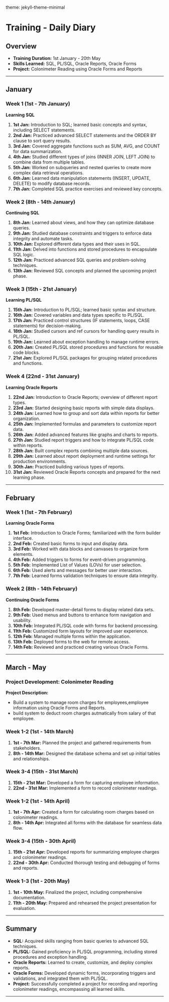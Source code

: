 theme: jekyll-theme-minimal
#  Training - Daily Diary

## Overview
- **Training Duration:** 1st January - 20th May
- **Skills Learned:** SQL, PL/SQL, Oracle Reports, Oracle Forms
- **Project:** Colonimeter Reading using Oracle Forms and Reports

---

## January

### Week 1 (1st - 7th January)
**Learning SQL**

1. **1st Jan:** Introduction to SQL; learned basic concepts and syntax, including SELECT statements.
2. **2nd Jan:** Practiced advanced SELECT statements and the ORDER BY clause to sort query results.
3. **3rd Jan:** Covered aggregate functions such as SUM, AVG, and COUNT for data summarization.
4. **4th Jan:** Studied different types of joins (INNER JOIN, LEFT JOIN) to combine data from multiple tables.
5. **5th Jan:** Worked on subqueries and nested queries to create more complex data retrieval operations.
6. **6th Jan:** Learned data manipulation statements (INSERT, UPDATE, DELETE) to modify database records.
7. **7th Jan:** Completed SQL practice exercises and reviewed key concepts.

### Week 2 (8th - 14th January)
**Continuing SQL**

1. **8th Jan:** Learned about views, and how they can optimize database queries.
2. **9th Jan:** Studied database constraints and triggers to enforce data integrity and automate tasks.
3. **10th Jan:** Explored different data types and their uses in SQL.
4. **11th Jan:** Delved into functions and stored procedures to encapsulate SQL logic.
5. **12th Jan:** Practiced advanced SQL queries and problem-solving techniques.
6. **13th Jan:** Reviewed SQL concepts and planned the upcoming project phase.

### Week 3 (15th - 21st January)
**Learning PL/SQL**

1. **15th Jan:** Introduction to PL/SQL; learned basic syntax and structure.
2. **16th Jan:** Covered variables and data types specific to PL/SQL.
3. **17th Jan:** Practiced control structures (IF statements, loops, CASE statements) for decision-making.
4. **18th Jan:** Studied cursors and ref cursors for handling query results in PL/SQL.
5. **19th Jan:** Learned about exception handling to manage runtime errors.
6. **20th Jan:** Created PL/SQL stored procedures and functions for reusable code blocks.
7. **21st Jan:** Explored PL/SQL packages for grouping related procedures and functions.

### Week 4 (22nd - 31st January)
**Learning Oracle Reports**

1. **22nd Jan:** Introduction to Oracle Reports; overview of different report types.
2. **23rd Jan:** Started designing basic reports with simple data displays.
3. **24th Jan:** Learned how to group and sort data within reports for better organization.
4. **25th Jan:** Implemented formulas and parameters to customize report data.
5. **26th Jan:** Added advanced features like graphs and charts to reports.
6. **27th Jan:** Studied report triggers and how to integrate PL/SQL code within reports.
7. **28th Jan:** Built complex reports combining multiple data sources.
8. **29th Jan:** Learned about report deployment and runtime settings for production environments.
9. **30th Jan:** Practiced building various types of reports.
10. **31st Jan:** Reviewed Oracle Reports concepts and prepared for the next learning phase.

---

## February

### Week 1 (1st - 7th February)
**Learning Oracle Forms**

1. **1st Feb:** Introduction to Oracle Forms; familiarized with the form builder interface.
2. **2nd Feb:** Created basic forms to input and display data.
3. **3rd Feb:** Worked with data blocks and canvases to organize form elements.
4. **4th Feb:** Added triggers to forms for event-driven programming.
5. **5th Feb:** Implemented List of Values (LOVs) for user selection.
6. **6th Feb:** Used alerts and messages for better user interaction.
7. **7th Feb:** Learned forms validation techniques to ensure data integrity.

### Week 2 (8th - 14th February)
**Continuing Oracle Forms**

1. **8th Feb:** Developed master-detail forms to display related data sets.
2. **9th Feb:** Used menus and buttons to enhance form navigation and usability.
3. **10th Feb:** Integrated PL/SQL code with forms for backend processing.
4. **11th Feb:** Customized form layouts for improved user experience.
5. **12th Feb:** Managed multiple forms within the application.
6. **13th Feb:** Deployed forms to the web for remote access.
7. **14th Feb:** Reviewed and practiced creating various Oracle Forms.

---

## March - May

### Project Development: Colonimeter Reading

**Project Description:**
- Build a system to manage room charges for employees,employee information using Oracle Forms and Reports.
- build system to deduct room charges autmatically from salary of that employee.

### Week 1-2 (1st - 14th March)
1. **1st - 7th Mar:** Planned the project and gathered requirements from stakeholders.
2. **8th - 14th Mar:** Designed the database schema and set up initial tables and relationships.

### Week 3-4 (15th - 31st March)
1. **15th - 21st Mar:** Developed a form for capturing employee information.
2. **22nd - 31st Mar:** Implemented a form to record colonimeter readings.

### Week 1-2 (1st - 14th April)
1. **1st - 7th Apr:** Created a form for calculating room charges based on colonimeter readings.
2. **8th - 14th Apr:** Integrated all forms with the database for seamless data flow.

### Week 3-4 (15th - 30th April)
1. **15th - 21st Apr:** Developed reports for summarizing employee charges and colonimeter readings.
2. **22nd - 30th Apr:** Conducted thorough testing and debugging of forms and reports.

### Week 1-3 (1st - 20th May)
1. **1st - 10th May:** Finalized the project, including comprehensive documentation.
2. **11th - 20th May:** Prepared and rehearsed the project presentation for evaluation.

---

## Summary

- **SQL:** Acquired skills ranging from basic queries to advanced SQL techniques.
- **PL/SQL:** Gained proficiency in PL/SQL programming, including stored procedures and exception handling.
- **Oracle Reports:** Learned to create, customize, and deploy complex reports.
- **Oracle Forms:** Developed dynamic forms, incorporating triggers and validations, and integrated them with PL/SQL.
- **Project:** Successfully completed a project for recording and reporting colonimeter readings, encompassing all learned skills.

---


